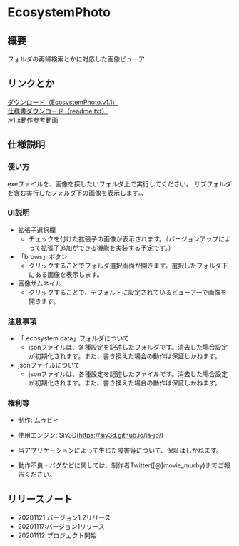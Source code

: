 # EcosystemPhoto

## 概要
フォルダの再帰検索とかに対応した画像ビューア

## リンクとか
[ダウンロード（EcosystemPhoto.v1.1）](Release/EcosystemPhoto.v1.2.exe)<br>
[仕様書ダウンロード（readme.txt）](Release/readme.txt)<br>
[.v1.x動作参考動画](https://twitter.com/movie_murby/status/1328671750343720961?s=20)

## 仕様説明

### 使い方
exeファイルを、画像を探したいフォルダ上で実行してください。
サブフォルダを含む実行したフォルダ下の画像を表示します。、

### UI説明

- 拡張子選択欄<br>
  - チェックを付けた拡張子の画像が表示されます。（バージョンアップによって拡張子追加ができる機能を実装する予定です。）
- 「brows」ボタン<br>
  - クリックすることでフォルダ選択画面が開きます。選択したフォルダ下にある画像を表示します。
- 画像サムネイル<br>
  - クリックすることで、デフォルトに設定されているビューアーで画像を開きます。
### 注意事項
- 「.ecosystem.data」フォルダについて
  - jsonファイルは、各種設定を記述したフォルダです。消去した場合設定が初期化されます。また、書き換えた場合の動作は保証しかねます。
- jsonファイルについて<br>
  - jsonファイルは、各種設定を記述したファイルです。消去した場合設定が初期化されます。また、書き換えた場合の動作は保証しかねます。
### 権利等
- 制作:		ムゥビィ<br>
- 使用エンジン:	Siv3D(https://siv3d.github.io/ja-jp/)<br>

- 当アプリケーションによって生じた障害等について、保証はしかねます。<br>
- 動作不良・バグなどに関しては、制作者Twitter([@]movie_murby)までご報告ください。<br>

## リリースノート
- 20201121:バージョン1.2リリース
- 20201117:バージョン1リリース
- 20201112:プロジェクト開始
